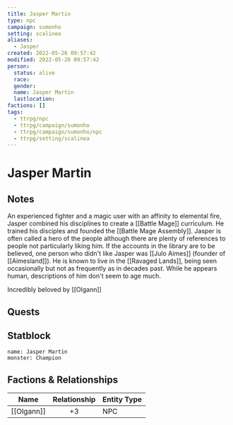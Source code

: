 ```yaml
---
title: Jasper Martin
type: npc
campaign: sumonho
setting: scalinea
aliases: 
  - Jasper
created: 2022-05-26 09:57:42
modified: 2022-05-26 09:57:42
person:
  status: alive
  race: 
  gender: 
  name: Jasper Martin
  lastlocation: 
factions: []
tags:
  - ttrpg/npc
  - ttrpg/campaign/sumonho
  - ttrpg/campaign/sumonho/npc
  - ttrpg/setting/scalinea
---
```


# Jasper Martin

## Notes
An experienced fighter and a magic user with an affinity to elemental fire, Jasper combined his disciplines to create a [[Battle Mage]] curriculum. He trained his disciples and founded the [[Battle Mage Assembly]]. Jasper is often called a hero of the people although there are plenty of references to people not particularly liking him. If the accounts in the library are to be believed, one person who didn't like Jasper was [[Julo Aimes]] (founder of [[Aimesland]]). He is known to live in the [[Ravaged Lands]], being seen occasionally but not as frequently as in decades past. While he appears human, descriptions of him don't seem to age much.

Incredibly beloved by [[Olgann]]

## Quests


## Statblock

```statblock
name: Jasper Martin
monster: Champion
```


## Factions & Relationships
| Name       | Relationship | Entity Type |
| ---------- |:------------:| ----------- |
| [[Olgann]] |      +3      | NPC         | 



